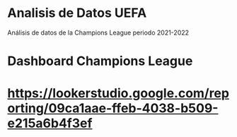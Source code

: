 # Analisis de Datos UEFA
Análisis de datos de la Champions League periodo 2021-2022 

# Dashboard Champions League 
# https://lookerstudio.google.com/reporting/09ca1aae-ffeb-4038-b509-e215a6b4f3ef
